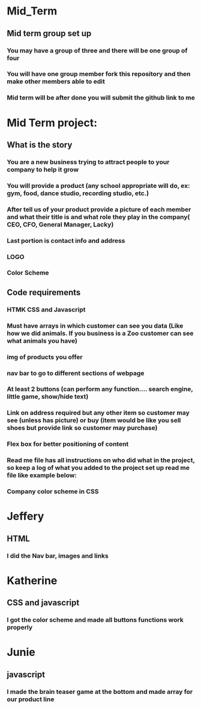 # Mid_Term

## Mid term group set up
### You may have a group of three and there will be one group of four
### You will have one group member fork this repository and then make other members able to edit
### Mid term will be after done you will submit the github link to me


# Mid Term project:

## What is the story
### You are a new business trying to attract people to your company to help it grow
### You will provide a product (any school appropriate will do, ex: gym, food, dance studio, recording studio, etc.)
### After tell us of your product provide a picture of each member and what their title is and what role they play in the company( CEO, CFO, General Manager, Lacky)
### Last portion is contact info and address
### LOGO
### Color Scheme

## Code requirements
### HTMK CSS and Javascript
### Must have arrays in which customer can see you data (Like how we did animals. If you business is a Zoo customer can see what animals you have)
### img of products you offer
### nav bar to go to different sections of webpage
### At least 2 buttons (can perform any function.... search engine, little game, show/hide text)
### Link on address required but any other item so customer may see (unless has picture) or buy (item would be like you sell shoes but provide link so customer may purchase)
### Flex box for better positioning of content
### Read me file has all instructions on who did what in the project, so keep a log of what you added to the project set up read me file like example below:
### Company color scheme in CSS

# Jeffery
## HTML
### I did the Nav bar, images and links

# Katherine
## CSS and javascript
### I got the color scheme and made all buttons functions work properly

# Junie
## javascript
### I made the brain teaser game at the bottom and made array for our product line
